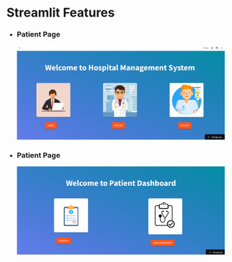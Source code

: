 # Streamlit Features

- ### **Patient Page**

  ![App Screenshot](https://github.com/Komalsai234/Hospital-Management-System/blob/dcded4475dd7cff1c0e7879e110ec597256a164f/Screenshots/Home.png)
- ### **Patient Page**

  
  ![App Screenshot](https://github.com/Komalsai234/Hospital-Management-System/blob/436d40356a81e9dd34f85f1feaaa56c7b57e5b60/Screenshots/Patient.png)
